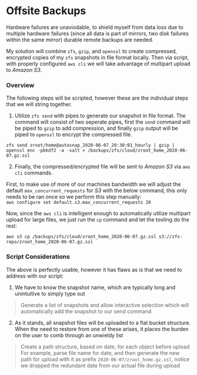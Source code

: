 # Offsite Backups
Hardware failures are unaviodable, to shield myself from data loss due to multiple hardware failures (since all data is part of mirrors, two disk failures within the same mirror) durable remote backups are needed.

My solution will combine `zfs`, `gzip`, and `openssl` to create compressed, encrypted copies of my `zfs` snapshots in file format locally. Then via script, with properly configured `aws cli` we will take advantage of multipart upload to *Amazon S3*.

### Overview
The following steps will be scripted, however these are the individual steps that we will string together.

1. Utilize `zfs send` with pipes to generate our snapshot in file format. The command will consist of two seperate pipes, first the `send` command will be piped to `gzip` to add compression, and finally `gzip` output will be piped to `openssl` to encrypt the compressed file.

```
zfs send zroot/home@autosnap_2020-06-07_20:30:01_hourly | gzip | openssl enc -pbkdf2 -a -salt > /backups/zfs/cloud/zroot_home_2020-06-07.gz.ssl
```

2. Finally, the compressed/encrypted file will be sent to *Amazon S3* via `aws cli` commands. 

First, to make use of more of our machines bandwidth we will adjust the default `max_concurrent_requests` for *S3* with the below command, this only needs to be ran once so we perform this step manually:  
`aws configure set default.s3.max_concurrent_requests 20`

Now, since the `aws cli` is intelligent enough to automatically utilize multipart upload for large files, we just run the `cp` command and let the tooling do the rest:
```
aws s3 cp /backups/zfs/cloud/zroot_home_2020-06-07.gz.ssl s3://zfs-repo/zroot_home_2020-06-07.gz.ssl
```

### Script Considerations
The above is perfectly usable, however it has flaws as is that we need to address with our script:
1. We have to know the snapshot name, which are typically long and unintuitive to simply type out
> Generate a list of snapshots and allow interactive selection which will automatically add the snapshot to our send command

2. As it stands, all snapshot files will be uploaded to a flat bucket structure. When the need to restore from one of these arises, it places the burden on the user to comb through an unwieldy list
> Create a path structure, based on date, for each object before upload
> For example, parse file name for date, and then generate the new path for upload with it as prefix
> `2020-06-07/zroot_home.gz.ssl`, notice we dropped the redundant date from our actual file during upload

